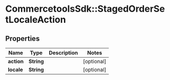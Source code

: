 # CommercetoolsSdk::StagedOrderSetLocaleAction

## Properties
Name | Type | Description | Notes
------------ | ------------- | ------------- | -------------
**action** | **String** |  | [optional] 
**locale** | **String** |  | [optional] 

